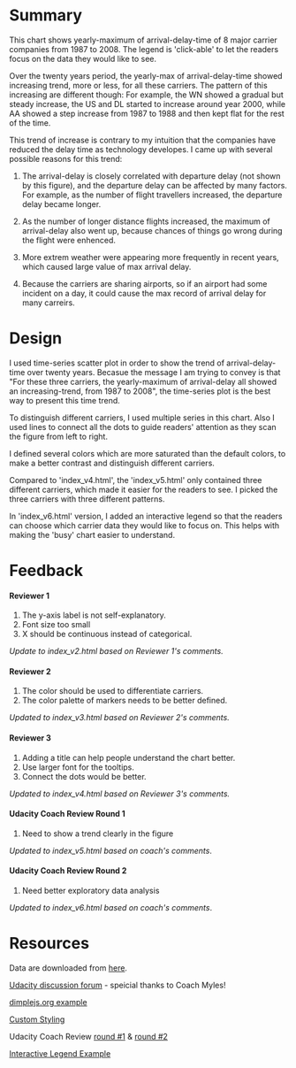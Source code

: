 # Summary
This chart shows yearly-maximum of arrival-delay-time of 8 major carrier companies from 1987 to 2008. The legend is 'click-able' to let the readers focus on the data they would like to see.

Over the twenty years period, the yearly-max of arrival-delay-time showed increasing trend, more or less, for all these carriers. The pattern of this increasing are different though: For example, the WN showed a gradual but steady increase, the US and DL started to increase around year 2000, while AA showed a step increase from 1987 to 1988 and then kept flat for the rest of the time. 

This trend of increase is contrary to my intuition that the companies have reduced the delay time as technology developes. I came up with several possible reasons for this trend:

1. The arrival-delay is closely correlated with departure delay (not shown by this figure), and the departure delay can be affected by many factors. For example, as the number of flight travellers increased, the departure delay became longer.

2. As the number of longer distance flights increased, the maximum of arrival-delay also went up, because chances of things go wrong during the flight were enhenced.

3. More extrem weather were appearing more frequently in recent years, which caused large value of max arrival delay.

4. Because the carriers are sharing airports, so if an airport had some incident on a day, it could cause the max record of arrival delay for many carreirs.    

# Design
I used time-series scatter plot in order to show the trend of arrival-delay-time over twenty years. Becasue the message I am trying to convey is that "For these three carriers, the yearly-maximum of arrival-delay all showed an increasing-trend, from 1987 to 2008", the time-series plot is the best way to present this time trend.

To distinguish different carriers, I used multiple series in this chart. Also I used lines to connect all the dots to guide readers' attention as they scan the figure from left to right.

I defined several colors which are more saturated than the default colors, to make a better contrast and distinguish different carriers.

Compared to 'index_v4.html', the 'index_v5.html' only contained three different carriers, which made it easier for the readers to see. I picked the three carriers with three different patterns.

In 'index_v6.html' version, I added an interactive legend so that the readers can choose which carrier data they would like to focus on. This helps with making the 'busy' chart easier to understand. 


# Feedback
#### Reviewer 1
1. The y-axis label is not self-explanatory.
2. Font size too small
3. X should be continuous instead of categorical.

*Update to index_v2.html based on Reviewer 1's comments.*

#### Reviewer 2
1. The color should be used to differentiate carriers.
2. The color palette of markers needs to be better defined.

*Updated to index_v3.html based on Reviewer 2's comments.*

#### Reviewer 3
1. Adding a title can help people understand the chart better.
2. Use larger font for the tooltips.
3. Connect the dots would be better.

*Updated to index_v4.html based on Reviewer 3's comments.*

#### Udacity Coach Review Round 1
1. Need to show a trend clearly in the figure

*Updated to index_v5.html based on coach's comments*.

#### Udacity Coach Review Round 2
1. Need better exploratory data analysis

*Updated to index_v6.html based on coach's comments*.


# Resources

Data are downloaded from [here](http://stat-computing.org/dataexpo/2009/the-data.html).

[Udacity discussion forum](https://discussions.udacity.com/t/d3-csv-reads-in-integers-as-strings/165533) - speicial thanks to Coach Myles!

[dimplejs.org example](http://dimplejs.org/examples_viewer.html?id=scatter_standard)


[Custom Styling](http://dimplejs.org/advanced_examples_viewer.html?id=advanced_custom_styling)


Udacity Coach Review [round #1](https://review.udacity.com/#!/reviews/139804) & [round #2](https://review.udacity.com/#!/reviews/140313)

[Interactive Legend Example](http://dimplejs.org/advanced_examples_viewer.html?id=advanced_interactive_legends)



